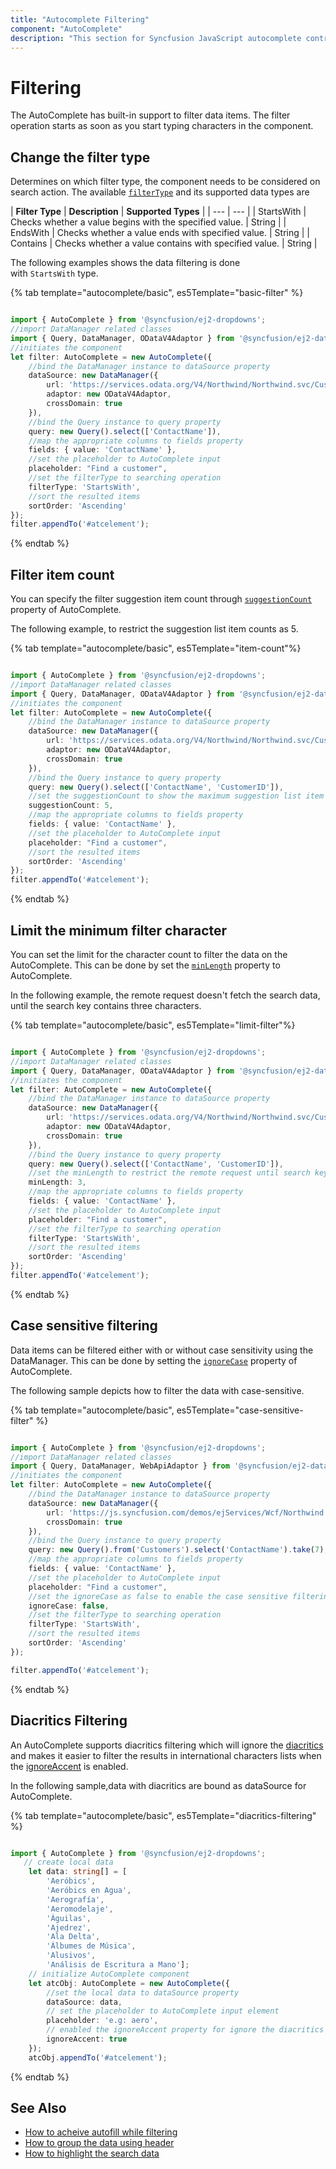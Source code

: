 ```yaml
---
title: "Autocomplete Filtering"
component: "AutoComplete"
description: "This section for Syncfusion JavaScript autocomplete control explains the built-in filtering support with a rich set of filtering configurations."
---
```


# Filtering

The AutoComplete has built-in support to filter data items. The filter operation
starts as soon as you start typing characters in the component.

## Change the filter type

Determines on which filter type, the component needs to be considered on search action.
The available [`filterType`](../api/auto-complete/#filtertype) and its supported data types are

| **Filter Type** | **Description** | **Supported Types** |
| --- | --- |
| StartsWith | Checks whether a value begins with the specified value. | String |
| EndsWith | Checks whether a value ends with specified value. | String |
| Contains | Checks whether a value contains with specified value. | String |

The following examples shows the data filtering is done with `StartsWith` type.

{% tab template="autocomplete/basic", es5Template="basic-filter" %}

```typescript

import { AutoComplete } from '@syncfusion/ej2-dropdowns';
//import DataManager related classes
import { Query, DataManager, ODataV4Adaptor } from '@syncfusion/ej2-data';
//initiates the component
let filter: AutoComplete = new AutoComplete({
    //bind the DataManager instance to dataSource property
    dataSource: new DataManager({
        url: 'https://services.odata.org/V4/Northwind/Northwind.svc/Customers',
        adaptor: new ODataV4Adaptor,
        crossDomain: true
    }),
    //bind the Query instance to query property
    query: new Query().select(['ContactName']),
    //map the appropriate columns to fields property
    fields: { value: 'ContactName' },
    //set the placeholder to AutoComplete input
    placeholder: "Find a customer",
    //set the filterType to searching operation
    filterType: 'StartsWith',
    //sort the resulted items
    sortOrder: 'Ascending'
});
filter.appendTo('#atcelement');

```

{% endtab %}

## Filter item count

You can specify the filter suggestion item count through
[`suggestionCount`](../api/auto-complete/#suggestioncount) property of AutoComplete.

The following example, to restrict the suggestion list item counts as 5.

{% tab template="autocomplete/basic", es5Template="item-count"%}

```typescript

import { AutoComplete } from '@syncfusion/ej2-dropdowns';
//import DataManager related classes
import { Query, DataManager, ODataV4Adaptor } from '@syncfusion/ej2-data';
//initiates the component
let filter: AutoComplete = new AutoComplete({
    //bind the DataManager instance to dataSource property
    dataSource: new DataManager({
        url: 'https://services.odata.org/V4/Northwind/Northwind.svc/Customers',
        adaptor: new ODataV4Adaptor,
        crossDomain: true
    }),
    //bind the Query instance to query property
    query: new Query().select(['ContactName', 'CustomerID']),
    //set the suggestionCount to show the maximum suggestion list item
    suggestionCount: 5,
    //map the appropriate columns to fields property
    fields: { value: 'ContactName' },
    //set the placeholder to AutoComplete input
    placeholder: "Find a customer",
    //sort the resulted items
    sortOrder: 'Ascending'
});
filter.appendTo('#atcelement');

```

{% endtab %}

## Limit the minimum filter character

You can set the limit for the character count to filter the data on the AutoComplete. This can be done by
set the [`minLength`](../api/auto-complete/#minlength) property to AutoComplete.

In the following example, the remote request doesn't fetch the search data, until the search key contains three characters.

{% tab template="autocomplete/basic", es5Template="limit-filter"%}

```typescript

import { AutoComplete } from '@syncfusion/ej2-dropdowns';
//import DataManager related classes
import { Query, DataManager, ODataV4Adaptor } from '@syncfusion/ej2-data';
//initiates the component
let filter: AutoComplete = new AutoComplete({
    //bind the DataManager instance to dataSource property
    dataSource: new DataManager({
        url: 'https://services.odata.org/V4/Northwind/Northwind.svc/Customers',
        adaptor: new ODataV4Adaptor,
        crossDomain: true
    }),
    //bind the Query instance to query property
    query: new Query().select(['ContactName', 'CustomerID']),
    //set the minLength to restrict the remote request until search key contains 3 characters.
    minLength: 3,
    //map the appropriate columns to fields property
    fields: { value: 'ContactName' },
    //set the placeholder to AutoComplete input
    placeholder: "Find a customer",
    //set the filterType to searching operation
    filterType: 'StartsWith',
    //sort the resulted items
    sortOrder: 'Ascending'
});
filter.appendTo('#atcelement');

```

{% endtab %}

## Case sensitive filtering

Data items can be filtered either with or without case sensitivity using the DataManager.
This can be done by setting the [`ignoreCase`](../api/auto-complete/#ignorecase) property of AutoComplete.

The following sample depicts how to filter the data with case-sensitive.

{% tab template="autocomplete/basic", es5Template="case-sensitive-filter" %}

```typescript

import { AutoComplete } from '@syncfusion/ej2-dropdowns';
//import DataManager related classes
import { Query, DataManager, WebApiAdaptor } from '@syncfusion/ej2-data';
//initiates the component
let filter: AutoComplete = new AutoComplete({
    //bind the DataManager instance to dataSource property
    dataSource: new DataManager({
        url: 'https://js.syncfusion.com/demos/ejServices/Wcf/Northwind.svc/',
        crossDomain: true
    }),
    //bind the Query instance to query property
    query: new Query().from('Customers').select('ContactName').take(7),
    //map the appropriate columns to fields property
    fields: { value: 'ContactName' },
    //set the placeholder to AutoComplete input
    placeholder: "Find a customer",
    //set the ignoreCase as false to enable the case sensitive filtering
    ignoreCase: false,
    //set the filterType to searching operation
    filterType: 'StartsWith',
    //sort the resulted items
    sortOrder: 'Ascending'
});

filter.appendTo('#atcelement');

```

{% endtab %}

## Diacritics Filtering

An AutoComplete supports diacritics filtering which will ignore the [diacritics](https://en.wikipedia.org/wiki/Diacritic) and makes it easier to filter the results in international characters lists when the [ignoreAccent](../api/auto-complete/#ignoreaccent) is enabled.

In the following sample,data with diacritics are bound as dataSource for AutoComplete.

{% tab template="autocomplete/basic", es5Template="diacritics-filtering" %}

```typescript

import { AutoComplete } from '@syncfusion/ej2-dropdowns';
   // create local data
    let data: string[] = [
        'Aeróbics',
        'Aeróbics en Agua',
        'Aerografía',
        'Aeromodelaje',
        'Águilas',
        'Ajedrez',
        'Ala Delta',
        'Álbumes de Música',
        'Alusivos',
        'Análisis de Escritura a Mano'];
    // initialize AutoComplete component
    let atcObj: AutoComplete = new AutoComplete({
        //set the local data to dataSource property
        dataSource: data,
        // set the placeholder to AutoComplete input element
        placeholder: 'e.g: aero',
        // enabled the ignoreAccent property for ignore the diacritics
        ignoreAccent: true
    });
    atcObj.appendTo('#atcelement');

```

{% endtab %}

## See Also

* [How to acheive autofill while filtering](./how-to/autofill/)
* [How to group the data using header](./grouping)
* [How to highlight the search data](./how-to/custom-search/)